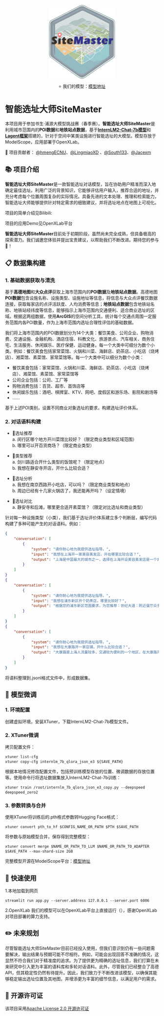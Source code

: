 <div align="center">
  

<img src="./img/SiteMaster.png" width = "216.25" height = "240.5" alt="图片名称" align=center />


⭐ 我们的模型：[模型地址](https://www.modelscope.cn/models/ECNUBigDataLab/SiteMaster)

</div>

# 智能选址大师SiteMaster
本项目用于参加书生·浦源大模型挑战赛（春季赛）。**智能选址大师SiteMaster**是利用城市范围内的**POI数据**和**地铁站点数据**，基于[**InternLM2-Chat-7b模型**](https://github.com/InternLM/InternLM)和[**Lagent框架**](https://github.com/InternLM/lagent)搭建的，针对于空间中某类设施进行智能选址的大模型。模型存放于ModelScope，应用部署于OpenXLab。  

🤝 项目贡献者：
[@hmengECNU](https://github.com/hmengECNU)、[@LingmiaoXD](https://github.com/LingmiaoXD) 、[@South133](https://github.com/South133)、[@Jacexm](https://github.com/Jacexm)

## 📚 项目介绍
**智能选址大师SiteMaster**是一款智能选址对话模型，旨在协助用户精准而深入地确定最佳选址。利用广泛的背景知识，它能够评估用户输入，推荐合适的地址，并充分考虑每个位置周围复杂的实际情况。具备先进的文本处理、推理和检索能力，智能选址大师能够提供针对特定需求的细致建议，并将选址地点在地图上可视化。

项目的简单介绍见Bilibili:[]()

项目的应用Demo见OpenXLab平台[]() 

**智能选址大师SiteMaster**目前处于初期阶段，虽然尚未完全成熟，但具备极高的探索潜力。我们诚邀您体验并提出宝贵建议，以帮助我们不断改进。期待您的参与🎉！

## 📋 数据集构建
### 1. 基础数据获取与清洗
基于**高德地图**和**大众点评**获取上海市范围内的**POI数据**及**地铁站点数据**。高德地图**POI数据**包含设施名称、设施类型、设施地址等信息，将信息与大众点评餐饮数据连接，获取每家店的点评活跃度、人均消费等信息；**地铁站点数据**包含地铁站名称、地铁站经纬度等信息，能够指示上海市范围内交通便利、适合商业选址的区域。根据这两组数据，使用**ArcGIS**的空间分析工具，统计每个交通点周围一定服务范围内各POI数量，作为上海市范围内选址合理性评估的基础数据。

我们将上海市范围内的POI数据划分为14个大类：餐饮美食、公司企业、购物消费、交通设施、金融机构、酒店住宿、科教文化、旅游景点、汽车相关、商务住宅、生活服务、休闲娱乐、医疗保健、运动健身。每一个大类中可细分为数个小类。例如：餐饮美食包括家常菜馆、火锅和川菜、海鲜店、奶茶店、小吃店（烧烤店）、湘菜馆、素菜馆、家常菜馆等。每一个大类中可以细分为数个小类：

- 餐饮美食包括：家常菜馆、火锅和川菜、海鲜店、奶茶店、小吃店（烧烤店）、湘菜馆、素菜馆、家常菜馆等  
- 公司企业包括：公司、工厂等
- 购物消费包括：百货、超市、首饰店等
- 休闲娱乐包括：酒吧、棋牌室、KTV、网吧、度假区和游乐场、影院和剧场等
- ......

基于上述POI类别，设置不同商业对象选址的要求，构建选址评价体系。

### 2. 对话语料构建
- 📌选址推荐  
   a. 闵行区哪个地方开川菜馆比较好？（限定商业类型和区域范围）  
   b. 哪里可以开百货商场？（限定商业类型）  

- 📌类型推荐   
   a. 剑川路适合开什么类型的饭馆呢？（限定地点）  
   b. 我想在静安寺开店，开什么比较合适？

- 📌选址分析  
   a. 我想在南京西路开小吃店，可以吗？（限定商业类型和地点）  
   b. 周边已经有十几家火锅店了，我还能再开吗？（设定情境）

- 📌选址对比  
   a. 静安寺和后滩，哪里更合适开素菜馆？（限定对比选址和商业类型）

针对每一种设施类型（小类），我们基于选址评价体系建立多个判断层，编写代码构建了多种可能产生的对话语料。例如：
```json
{
    "conversation": [
        {
            "system": "请你耐心地为我提供选址指导。",
            "input": "我想在上海开一家美容美发店，开在哪里比较合适？",
            "output": "上海是中国最大的城市之一，选择在上海开设美容美发店是一个非常不错的选择。以下是几个可能合适的选址建议：1. 江川东路：选择这个位置是一个不错的选择，这里交通便利，人流量大，具有较大的开设美容美发店的需求，便于为市民们提供服务。2. 嘉松中路：这里的美容美发店目前较少，具有较大的开设需求，如果可以在这里开设美容美发店将会弥补这里的一大缺失，方便了人们的生活。3. 浦东机场：将美容美发店开设在这里也非常好，可以配合周围的其他服务，帮助该地区提高自己的居民活跃度，为人们的繁忙生活带来便利。不过，在上海市开设美容美发店需要考虑的因素非常多，例如周边是否存在竞争，附近市场需求量是否足够大，租金是否昂贵等等，建议您对感兴趣的地区开展市场调研和分析，相信您一定可以开一家非常不错的美容美发店，提前祝您生意兴隆！"
        }
    ]
}
{
    "conversation": [
        {
            "system": "请你耐心地为我提供选址指导。",
            "input": "我想在浦东新区开个奶茶店，哪里比较好？",
            "output": "根据您的浦东新区范围要求，为您推荐：世纪大道：附近餐厅众多，其中有7家火锅店、5家烧烤摊。这些都是开饮品店的有利条件，您可以与其他餐饮店搭配合作，相互促进业务，增加客流量和销售额。世纪大道的消费水平位于上海市前列，有密集的产业园区和写字楼，适合提供面向白领的咖啡类饮品。附近有多个旅游景点，顾客以游客居多，适合开甜品类餐饮店，提供奶茶、糕点和小吃，并为游客提供休憩、聊天的场所。世纪大道属于人口居住密集区，且有较多休闲娱乐场所，推荐您选择在这些区域附近经营。而且，世纪大道仅有10家奶茶店，市场仍存在缺口，适合您在此处选址开店。潍坊路：附近餐厅众多，其中有9家火锅店、11家烧烤摊。这些都是开饮品店的有利条件，您可以与其他餐饮店搭配合作，相互促进业务，增加客流量和销售额。潍坊路属于人口居住密集区，顾客群体稳定，且有密集的产业园区和写字楼，适合提供面向白领的咖啡类饮品。潍坊路也有较多休闲娱乐场所，推荐您选择在这些场所附近经营，吸纳广大客源。而且，潍坊路仅有8家奶茶店，市场仍存在缺口，适合您在此处选址开店。杨思：附近餐饮店极其兴盛，其中有28家火锅店、11家烧烤摊。这些都是开饮品店的有利条件，您可以与其他餐饮店搭配合作，相互促进业务，增加客流量和销售额。此外，附近有多个旅游景点，顾客以游客居多，适合奶茶店的开设。杨思属于人口居住密集区，顾客群体稳定，且有密集的产业园区和写字楼，适合提供面向白领的咖啡类饮品。杨思也有较多休闲娱乐场所，推荐您选择在这些场所附近经营，提供解渴、功能性饮品。\n而且，杨思仅有7家奶茶店，市场仍存在缺口，适合您在此处选址开店。"
        }
    ]
}
{
    "conversation": [
        {
            "system": "请你耐心地为我提供选址指导。",
            "input": "我想在大康路开一家店铺，开什么比较合适？",
            "output": "大康路是上海人流量较多，交通较为便利的一个地区，在大康路开设任何一家店铺都非常具有潜力。从已有店铺竞争的角度来看，开设摄影文印店、酒吧、棋牌室都是非常合适的，因为目前大康路附近的摄影文印店、酒吧、棋牌室都比较少，可能有潜在需求。但需要注意的是，目前大康路附近并未开设这些店铺，可能是存在其他原因，例如租金成本太高，或者周围居民消费水平不高等问题。建议您对大康路附近地区开展市场调研和分析再做决定，提前祝您生意兴隆！"
        }
    ]
}
```
将语料整理到.jsonl格式文件中，形成数据集。

## 🔧 模型微调
### 1. 环境配置
创建虚拟环境，安装XTuner，下载InternLM2-Chat-7b模型文件。

### 2. XTuner微调
拷贝配置文件：
```shell
xtuner list-cfg
xtuner copy-cfg internlm_7b_qlora_json_e3 ${SAVE_PATH}
```

根据本地情况修改配置文件，包括预训练模型存放的位置、微调数据的存放位置等。使用命令行将选址数据集放入InternLM2-Chat-7b训练：
```shell
xtuner train /root/internlm_7b_qlora_json_e3_copy.py --deepspeed deepspeed_zero2
```

### 3. 参数转换与合并
使用XTuner将训练后的.pth格式参数转Hugging Face格式：
```shell
xtuner convert pth_to_hf $CONFIG_NAME_OR_PATH $PTH $SAVE_PATH
```

将参数与原始模型合并，保存得到完整模型：
```shell
xtuner convert merge $NAME_OR_PATH_TO_LLM $NAME_OR_PATH_TO_ADAPTER $SAVE_PATH --max-shard-size 2GB
```
完整模型开源在ModelScope平台：[模型地址](https://www.modelscope.cn/models/ECNUBigDataLab/SiteMaster)

## 🔎 快速使用
1.本地加载到网页
```shell
streamlit run app.py --server.address 127.0.0.1 --server.port 6006
```
2.OpenXLab
我们的模型可以在OpenXLab平台上直接运行（），感谢OpenXLab对项目部署的算力支持。
## ✏️ 未来规划
尽管智能选址大师SiteMaster目前已经投入使用，但我们意识到仍有一些问题需要解决，输出结果与预期可能不尽相符。例如，可能会出现回答不准确的情况，这显然不符合我们对于精准度的追求。为了提供更为精确的选址信息，我们打算在未来研究中引入更为丰富的语料库和多轮对话语料。此外，尽管我们已经整合了高德API，但其稳定性仍然有待提升。因此，我们致力于不断改进该模型，以确保其能够稳定输出选址位置及其地图，并增添更为丰富的细节信息，以满足用户的需求。

## 📑 开源许可证
该项目采用[Apache License 2.0 开源许可证](LICENSE.txt)

